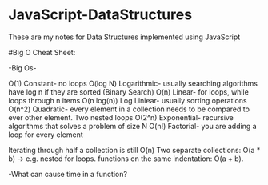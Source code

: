 # JavaScript-DataStructures
These are my notes for Data Structures implemented using JavaScript

#Big O Cheat Sheet:

-Big Os-


O(1) Constant- no loops
O(log N) Logarithmic- usually searching algorithms have log n if they are sorted (Binary Search) O(n) Linear- for loops, while loops through n items
O(n log(n)) Log Liniear- usually sorting operations
O(n^2) Quadratic- every element in a collection needs to be compared to ever other element. Two nested loops
O(2^n) Exponential- recursive algorithms that solves a problem of size N
O(n!) Factorial- you are adding a loop for every element

Iterating through half a collection is still O(n) 
Two separate collections: O(a * b) -> e.g. nested for loops.
functions on the same indentation: O(a + b).


-What can cause time in a function?
